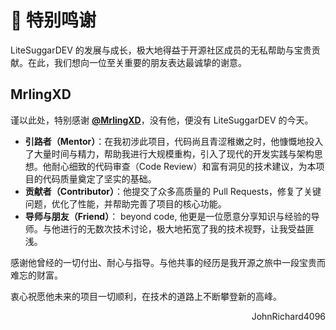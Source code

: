 # 🙏 特别鸣谢

LiteSuggarDEV 的发展与成长，极大地得益于开源社区成员的无私帮助与宝贵贡献。在此，我们想向一位至关重要的朋友表达最诚挚的谢意。

## MrlingXD

谨以此处，特别感谢 **[@MrlingXD](https://github.com/wling-art)**，没有他，便没有 LiteSuggarDEV 的今天。

- **引路者（Mentor）**：在我初涉此项目，代码尚且青涩稚嫩之时，他慷慨地投入了大量时间与精力，帮助我进行大规模重构，引入了现代的开发实践与架构思想。他耐心细致的代码审查（Code Review）和富有洞见的技术建议，为本项目的代码质量奠定了坚实的基础。
- **贡献者（Contributor）**：他提交了众多高质量的 Pull Requests，修复了关键问题，优化了性能，并帮助完善了项目的核心功能。
- **导师与朋友（Friend）**： beyond code, 他更是一位愿意分享知识与经验的导师。与他进行的无数次技术讨论，极大地拓宽了我的技术视野，让我受益匪浅。

感谢他曾经的一切付出、耐心与指导。与他共事的经历是我开源之旅中一段宝贵而难忘的财富。

衷心祝愿他未来的项目一切顺利，在技术的道路上不断攀登新的高峰。

<div align="right">

JohnRichard4096

</div>
